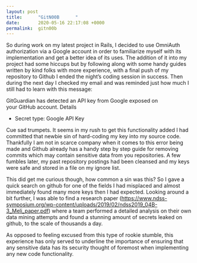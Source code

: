 ```yaml
---
layout: post
title:      "GitN00B      "
date:       2020-05-16 22:17:08 +0000
permalink:  gitn00b
---
```


So during work on my latest project in Rails, I decided to use OmniAuth authorization via a Google account in order to familiarize myself with its implementation and get a better idea of its uses. The addition of it into my project had some hiccups but by following along with some handy guides written by kind folks with more experience, with a final push of my repository to Github I ended the night’s coding session in success. Then during the next day I checked my email and was reminded just how much I still had to learn with this message:

GitGuardian has detected an API key from Google exposed on your GitHub account.
Details
- Secret type: Google API Key

Cue sad trumpets. It seems in my rush to get this functionality added I had committed that newbie sin of hard-coding my key into my source code. Thankfully I am not in scarce company when it comes to this error being made and Github already has a handy step by step guide for removing commits which may contain sensitive data from you repositories. A few fumbles later, my past repository postings had been cleansed and my keys were safe and stored in a file on my ignore list.

This did get me curious though, how common a sin was this? So I gave a quick search on github for one of the fields I had misplaced and almost immediately found many more keys then I had expected. Looking around a bit further, I was able to find a research paper (https://www.ndss-symposium.org/wp-content/uploads/2019/02/ndss2019_04B-3_Meli_paper.pdf) where a team performed a detailed analysis on their own data mining attempts and found a stunning amount of secrets leaked on github, to the scale of thousands a day. 

As opposed to feeling excused from this type of rookie stumble, this experience has only served to underline the importance of ensuring that any sensitive data has its security thought of foremost when implementing any new code functionality.
